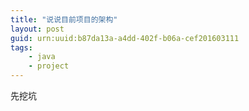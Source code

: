 ```yaml
---
title: "说说目前项目的架构"
layout: post
guid: urn:uuid:b87da13a-a4dd-402f-b06a-cef201603111
tags:
    - java
    - project
---
```


先挖坑
